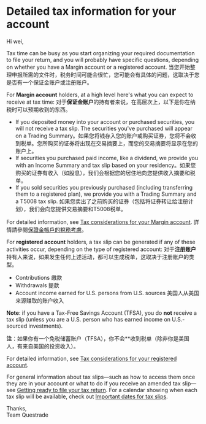 # Detailed tax information for your account

 Hi wei,                                                      

Tax time can be busy as you start organizing your required documentation to file your return, and you will probably have specific questions, depending on whether you have a Margin account or a registered account. 当您开始整理申报所需的文件时，税务时间可能会很忙，您可能会有具体的问题，这取决于您是否有一个保证金账户或注册账户。

For **Margin account** holders, at a high level here's what you can expect to receive at tax time: 对于**保证金账户**的持有者来说，在高层次上，以下是你在纳税时可以预期收到的东西。

- If you deposited money into your account or purchased securities, you will not receive a tax slip. The securities you've purchased will appear on a Trading Summary。如果您将钱存入您的账户或购买证券，您将不会收到税单。您所购买的证券将出现在交易摘要上，而您的交易摘要将显示在您的账户上。
- If securities you purchased paid income, like a dividend, we provide you with an Income Summary and tax slip based on your residency。如果您购买的证券有收入（如股息），我们会根据您的居住地向您提供收入摘要和税单。
- If you sold securities you previously purchased (including transferring them to a registered plan), we provide you with a Trading Summary and a T5008 tax slip. 如果您卖出了之前购买的证券（包括将证券转让给注册计划），我们会向您提供交易摘要和T5008税单。

For detailed information, see [Tax considerations for your Margin account](http://email.questrade.com/K00IDTR10F5b1tJe31xZ0U0).  詳情請參閱[保證金帳戶的稅務考慮](http://email.questrade.com/K00IDTR10F5b1tJe31xZ0U0)。

For **registered account** holders, a tax slip can be generated if any of these activities occur, depending on the type of registered account: 对于**注册账户**持有人来说，如果发生任何上述活动，都可以生成税单，这取决于注册账户的类型。

- Contributions 缴款
- Withdrawals 提款
- Account income earned for U.S. persons from U.S. sources  美国人从美国来源赚取的账户收入

**Note**: if you have a Tax-Free Savings Account (TFSA), you do **not** receive a tax slip (unless you are a U.S. person who has earned income on U.S.-sourced investments). 

**注**：如果你有一个免税储蓄账户（TFSA），你不会**收到税单（除非你是美国人，有来自美国的投资收入）。

For detailed information, see [Tax considerations for your registered account](http://email.questrade.com/ucZ100eRDF0J1u0153ITUx0). 
                                                                  
For general information about tax slips—such as how to access them once they are in your account or what to do if you receive an amended tax slip—see [Getting ready to file your tax return](http://email.questrade.com/WT0xvZRDF1d1UJ300I1e500). For a calendar showing when each tax slip will be available, check out [Important dates for tax slips](http://email.questrade.com/GxR0Ub10e4DGT0JF01103ZI). 
                                                                  
Thanks,                                                      
Team Questrade                                               
